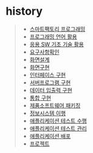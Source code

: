 # history
> * [스마트팩토리 프로그래밍](https://github.com/tkdfhr8744/history/blob/master/%EC%8A%A4%EB%A7%88%ED%8A%B8%ED%8C%A9%ED%86%A0%EB%A6%AC%20%ED%94%84%EB%A1%9C%EA%B7%B8%EB%9E%98%EB%B0%8D.pdf)
> * [프로그래밍 언어 활용](https://github.com/tkdfhr8744/history/blob/master/%ED%94%84%EB%A1%9C%EA%B7%B8%EB%9E%98%EB%B0%8D%20%EC%96%B8%EC%96%B4%20%ED%99%9C%EC%9A%A9.pdf)
> * [응용 SW 기초 기술 활용](https://github.com/tkdfhr8744/history/blob/master/%EC%9D%91%EC%9A%A9sw%20%EA%B8%B0%EC%B4%88%20%ED%99%9C%EC%9A%A9.pdf)
> * [요구사항확인](https://github.com/tkdfhr8744/history/blob/master/%EC%9A%94%EA%B5%AC%EC%82%AC%ED%95%AD%20%ED%99%95%EC%9D%B8.pdf)
> * [화면설계](https://github.com/tkdfhr8744/history/blob/master/%ED%99%94%EB%A9%B4%EC%84%A4%EA%B3%84.pdf)
> * [화면구현](https://github.com/tkdfhr8744/history/blob/master/%ED%99%94%EB%A9%B4%EA%B5%AC%ED%98%84.pdf)
> * [인터페이스 구현](https://github.com/tkdfhr8744/interface
)
> * [서버프로그램 구현]()
> * [데이터 입출력 구현]()
> * [통합 구현]()
> * [제품소프트웨어 패키징]()
> * [정보시스템 이행]()
> * [애플리케이션 테스트 수행]()
> * [애플리케이션 테스트 관리]()
> * [애플리케이션 배포]()
> * [프로젝트]()
